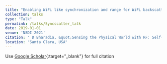 ```yaml
---
title: "Enabling WiFi like synchronization and range for WiFi backscatter Communication"
collection: talks
type: "Talk"
permalink: /talks/Syncscatter_talk
date: 2019-01-01
venue: 'NSDI 2021'
citation: ' D Bharadia, &quot;Sensing the Physical World with RF: Self-Interferometry &amp;amp; Passive-Interferometry.&quot; Proceedings of the 2019 on Wireless of the Students, by the Students, and for the Students, 2019.'
location: "Santa Clara, USA"
---
```

Use [Google Scholar](https://scholar.google.com/scholar?q=Sensing+the+Physical+World+with+RF:+Self+Interferometry+&amp;+Passive+Interferometry){:target="_blank"} for full citation
